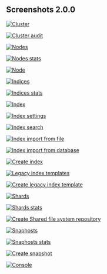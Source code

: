 ## Screenshots 2.0.0

[![Cluster](https://raw.githubusercontent.com/stephanediondev/elasticsearch-admin/main/screenshots/2.0.0/resized/resized-cluster.png)](https://raw.githubusercontent.com/stephanediondev/elasticsearch-admin/main/screenshots/2.0.0/original/original-cluster.png)

[![Cluster audit](https://raw.githubusercontent.com/stephanediondev/elasticsearch-admin/main/screenshots/2.0.0/resized/resized-cluster-audit.png)](https://raw.githubusercontent.com/stephanediondev/elasticsearch-admin/main/screenshots/2.0.0/original/original-cluster-audit.png)

[![Nodes](https://raw.githubusercontent.com/stephanediondev/elasticsearch-admin/main/screenshots/2.0.0/resized/resized-nodes.png)](https://raw.githubusercontent.com/stephanediondev/elasticsearch-admin/main/screenshots/2.0.0/original/original-nodes.png)

[![Nodes stats](https://raw.githubusercontent.com/stephanediondev/elasticsearch-admin/main/screenshots/2.0.0/resized/resized-nodes-stats.png)](https://raw.githubusercontent.com/stephanediondev/elasticsearch-admin/main/screenshots/2.0.0/original/original-nodes-stats.png)

[![Node](https://raw.githubusercontent.com/stephanediondev/elasticsearch-admin/main/screenshots/2.0.0/resized/resized-node.png)](https://raw.githubusercontent.com/stephanediondev/elasticsearch-admin/main/screenshots/2.0.0/original/original-node.png)

[![Indices](https://raw.githubusercontent.com/stephanediondev/elasticsearch-admin/main/screenshots/2.0.0/resized/resized-indices.png)](https://raw.githubusercontent.com/stephanediondev/elasticsearch-admin/main/screenshots/2.0.0/original/original-indices.png)

[![Indices stats](https://raw.githubusercontent.com/stephanediondev/elasticsearch-admin/main/screenshots/2.0.0/resized/resized-indices-stats.png)](https://raw.githubusercontent.com/stephanediondev/elasticsearch-admin/main/screenshots/2.0.0/original/original-indices-stats.png)

[![Index](https://raw.githubusercontent.com/stephanediondev/elasticsearch-admin/main/screenshots/2.0.0/resized/resized-index.png)](https://raw.githubusercontent.com/stephanediondev/elasticsearch-admin/main/screenshots/2.0.0/original/original-index.png)

[![Index settings](https://raw.githubusercontent.com/stephanediondev/elasticsearch-admin/main/screenshots/2.0.0/resized/resized-index-settings.png)](https://raw.githubusercontent.com/stephanediondev/elasticsearch-admin/main/screenshots/2.0.0/original/original-index-settings.png)

[![Index search](https://raw.githubusercontent.com/stephanediondev/elasticsearch-admin/main/screenshots/2.0.0/resized/resized-index-search.png)](https://raw.githubusercontent.com/stephanediondev/elasticsearch-admin/main/screenshots/2.0.0/original/original-index-search.png)

[![Index import from file](https://raw.githubusercontent.com/stephanediondev/elasticsearch-admin/main/screenshots/2.0.0/resized/resized-index-file-import.png)](https://raw.githubusercontent.com/stephanediondev/elasticsearch-admin/main/screenshots/2.0.0/original/original-index-file-import.png)

[![Index import from database](https://raw.githubusercontent.com/stephanediondev/elasticsearch-admin/main/screenshots/2.0.0/resized/resized-index-database-import.png)](https://raw.githubusercontent.com/stephanediondev/elasticsearch-admin/main/screenshots/2.0.0/original/original-index-database-import.png)

[![Create index](https://raw.githubusercontent.com/stephanediondev/elasticsearch-admin/main/screenshots/2.0.0/resized/resized-index-create.png)](https://raw.githubusercontent.com/stephanediondev/elasticsearch-admin/main/screenshots/2.0.0/original/original-index-create.png)

[![Legacy index templates](https://raw.githubusercontent.com/stephanediondev/elasticsearch-admin/main/screenshots/2.0.0/resized/resized-index-templates-legacy.png)](https://raw.githubusercontent.com/stephanediondev/elasticsearch-admin/main/screenshots/2.0.0/original/original-index-templates-legacy.png)

[![Create legacy index template](https://raw.githubusercontent.com/stephanediondev/elasticsearch-admin/main/screenshots/2.0.0/resized/resized-index-template-create-legacy.png)](https://raw.githubusercontent.com/stephanediondev/elasticsearch-admin/main/screenshots/2.0.0/original/original-index-template-create-legacy.png)

[![Shards](https://raw.githubusercontent.com/stephanediondev/elasticsearch-admin/main/screenshots/2.0.0/resized/resized-shards.png)](https://raw.githubusercontent.com/stephanediondev/elasticsearch-admin/main/screenshots/2.0.0/original/original-shards.png)

[![Shards stats](https://raw.githubusercontent.com/stephanediondev/elasticsearch-admin/main/screenshots/2.0.0/resized/resized-shards-stats.png)](https://raw.githubusercontent.com/stephanediondev/elasticsearch-admin/main/screenshots/2.0.0/original/original-shards-stats.png)

[![Create Shared file system repository](https://raw.githubusercontent.com/stephanediondev/elasticsearch-admin/main/screenshots/2.0.0/resized/resized-repository-create-fs.png)](https://raw.githubusercontent.com/stephanediondev/elasticsearch-admin/main/screenshots/2.0.0/original/original-repository-create-fs.png)

[![Snaphosts](https://raw.githubusercontent.com/stephanediondev/elasticsearch-admin/main/screenshots/2.0.0/resized/resized-snapshots.png)](https://raw.githubusercontent.com/stephanediondev/elasticsearch-admin/main/screenshots/2.0.0/original/original-snapshots.png)

[![Snaphosts stats](https://raw.githubusercontent.com/stephanediondev/elasticsearch-admin/main/screenshots/2.0.0/resized/resized-snapshots-stats.png)](https://raw.githubusercontent.com/stephanediondev/elasticsearch-admin/main/screenshots/2.0.0/original/original-snapshots-stats.png)

[![Create snapshot](https://raw.githubusercontent.com/stephanediondev/elasticsearch-admin/main/screenshots/2.0.0/resized/resized-snapshot-create.png)](https://raw.githubusercontent.com/stephanediondev/elasticsearch-admin/main/screenshots/2.0.0/original/original-snapshot-create.png)

[![Console](https://raw.githubusercontent.com/stephanediondev/elasticsearch-admin/main/screenshots/2.0.0/resized/resized-console.png)](https://raw.githubusercontent.com/stephanediondev/elasticsearch-admin/main/screenshots/2.0.0/original/original-console.png)

